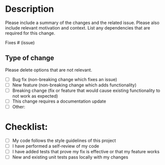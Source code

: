 # Description

Please include a summary of the changes and the related issue. Please also include relevant motivation and context. List any dependencies that are required for this change.

Fixes # (issue)

## Type of change

Please delete options that are not relevant.

- [ ] Bug fix (non-breaking change which fixes an issue)
- [ ] New feature (non-breaking change which adds functionality)
- [ ] Breaking change (fix or feature that would cause existing functionality to not work as expected)
- [ ] This change requires a documentation update
- [ ] Other:

# Checklist:

- [ ] My code follows the style guidelines of this project
- [ ] I have performed a self-review of my code
- [ ] I have added tests that prove my fix is effective or that my feature works
- [ ] New and existing unit tests pass locally with my changes